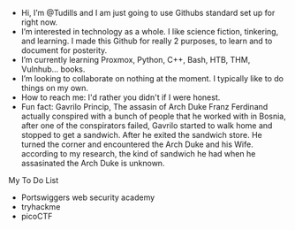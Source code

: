 - Hi, I’m @Tudills and I am just going to use Githubs standard set up for right now. 
- I’m interested in technology as a whole. I like science fiction, tinkering, and learning. I made this Github for really 2 purposes, to learn and to document for posterity.
- I’m currently learning Proxmox, Python, C++, Bash, HTB, THM, Vulnhub... books. 
- I’m looking to collaborate on nothing at the moment. I typically like to do things on my own.
- How to reach me: I'd rather you didn't if I were honest.
- Fun fact: Gavrilo Princip, The assasin of Arch Duke Franz Ferdinand actually conspired with a bunch of people that he worked with in Bosnia,
  after one of the conspirators failed, Gavrilo started to walk home and stopped to get a sandwich.
  After he exited the sandwich store. He turned the corner and encountered the Arch Duke and his Wife.
  according to my research, the kind of sandwich he had when he assasinated the Arch Duke is unknown. 

My To Do List
- Portswiggers web security academy
- tryhackme
- picoCTF
<!---
Tudills/Tudills is a ✨ special ✨ repository because its `README.md` (this file) appears on your GitHub profile.
You can click the Preview link to take a look at your changes.
--->
